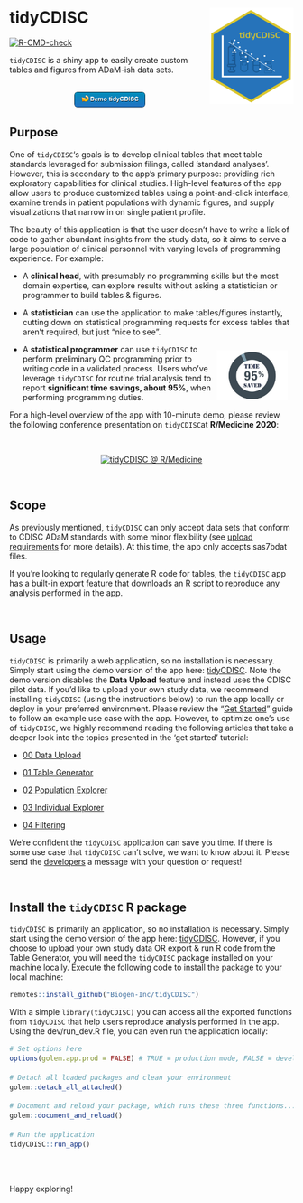 
<!-- README.md is generated from README.Rmd. Please edit that file -->

# tidyCDISC <a href='https://Biogen-Inc.github.io/tidyCDISC/'><img src="man/figures/hex-tidyCDISC.png" align="right" height="170"/></a>

<!-- badges: start -->

[![R-CMD-check](https://github.com/Biogen-Inc/tidyCDISC/workflows/R-CMD-check/badge.svg)](https://github.com/Biogen-Inc/tidyCDISC/actions)
<!-- badges: end -->

`tidyCDISC` is a shiny app to easily create custom tables and figures
from ADaM-ish data sets.

<br>

<center>
<a href="https://rinpharma.shinyapps.io/tidyCDISC/">
<img src="man/figures/demo_tidyCDISC_button_lite2dark.png" alt="Demo full tidyCDISC app" width="25%">
</a>
</center>

## Purpose

One of `tidyCDISC`‘s goals is to develop clinical tables that meet table
standards leveraged for submission filings, called ’standard analyses’.
However, this is secondary to the app’s primary purpose: providing rich
exploratory capabilities for clinical studies. High-level features of
the app allow users to produce customized tables using a point-and-click
interface, examine trends in patient populations with dynamic figures,
and supply visualizations that narrow in on single patient profile.

The beauty of this application is that the user doesn’t have to write a
lick of code to gather abundant insights from the study data, so it aims
to serve a large population of clinical personnel with varying levels of
programming experience. For example:

-   A **clinical head**, with presumably no programming skills but the
    most domain expertise, can explore results without asking a
    statistician or programmer to build tables & figures.

-   A **statistician** can use the application to make tables/figures
    instantly, cutting down on statistical programming requests for
    excess tables that aren’t required, but just “nice to see”.

<div class="floatting">

<img src="man/figures/pct_95_cropped.jpg" width="25%" style="float:right; padding:10px" />

-   A **statistical programmer** can use `tidyCDISC` to perform
    preliminary QC programming prior to writing code in a validated
    process. Users who’ve leverage `tidyCDISC` for routine trial
    analysis tend to report **significant time savings, about 95%**,
    when performing programming duties.

</div>

For a high-level overview of the app with 10-minute demo, please review
the following conference presentation on `tidyCDISC`at **R/Medicine
2020**:

<br>

<center>

[![tidyCDISC @
R/Medicine](man/figures/tidyCDISC_RMedicine_thumbnail.png)](https://youtu.be/QeHSjw-vU3U?t=103)

</center>

<br>

## Scope

As previously mentioned, `tidyCDISC` can only accept data sets that
conform to CDISC ADaM standards with some minor flexibility (see [upload
requirements](https://Biogen-Inc.github.io/tidyCDISC/articles/x00_Data_Upload.html)
for more details). At this time, the app only accepts sas7bdat files.

If you’re looking to regularly generate R code for tables, the
`tidyCDISC` app has a built-in export feature that downloads an R script
to reproduce any analysis performed in the app.

<br>

## Usage

`tidyCDISC` is primarily a web application, so no installation is
necessary. Simply start using the demo version of the app here:
[tidyCDISC](https://rinpharma.shinyapps.io/tidyCDISC/). Note the demo
version disables the **Data Upload** feature and instead uses the CDISC
pilot data. If you’d like to upload your own study data, we recommend
installing `tidyCDISC` (using the instructions below) to run the app
locally or deploy in your preferred environment. Please review the “[Get
Started](https://Biogen-Inc.github.io/tidyCDISC/articles/tidyCDISC.html)”
guide to follow an example use case with the app. However, to optimize
one’s use of `tidyCDISC`, we highly recommend reading the following
articles that take a deeper look into the topics presented in the ‘get
started’ tutorial:

-   [00 Data
    Upload](https://Biogen-Inc.github.io/tidyCDISC/articles/x00_Data_Upload.html)

-   [01 Table
    Generator](https://Biogen-Inc.github.io/tidyCDISC/articles/x01_Table_Generator.html)

-   [02 Population
    Explorer](https://Biogen-Inc.github.io/tidyCDISC/articles/x02_Pop_Exp.html)

-   [03 Individual
    Explorer](https://Biogen-Inc.github.io/tidyCDISC/articles/x03_Indv_Expl.html)

-   [04
    Filtering](https://Biogen-Inc.github.io/tidyCDISC/articles/x04_Filtering.html)

We’re confident the `tidyCDISC` application can save you time. If there
is some use case that `tidyCDISC` can’t solve, we want to know about it.
Please send the
[developers](https://github.com/Biogen-Inc/tidyCDISC/issues/new) a
message with your question or request!

<br>

## Install the `tidyCDISC` R package

`tidyCDISC` is primarily an application, so no installation is
necessary. Simply start using the demo version of the app here:
[tidyCDISC](https://rinpharma.shinyapps.io/tidyCDISC/). However, if you
choose to upload your own study data OR export & run R code from the
Table Generator, you will need the `tidyCDISC` package installed on your
machine locally. Execute the following code to install the package to
your local machine:

``` r
remotes::install_github("Biogen-Inc/tidyCDISC")
```

With a simple `library(tidyCDISC)` you can access all the exported
functions from `tidyCDISC` that help users reproduce analysis performed
in the app. Using the dev/run\_dev.R file, you can even run the
application locally:

``` r
# Set options here
options(golem.app.prod = FALSE) # TRUE = production mode, FALSE = development mode

# Detach all loaded packages and clean your environment
golem::detach_all_attached()

# Document and reload your package, which runs these three functions...
golem::document_and_reload()

# Run the application 
tidyCDISC::run_app()
```

<br>

<br>

Happy exploring!

<br>

<br>
